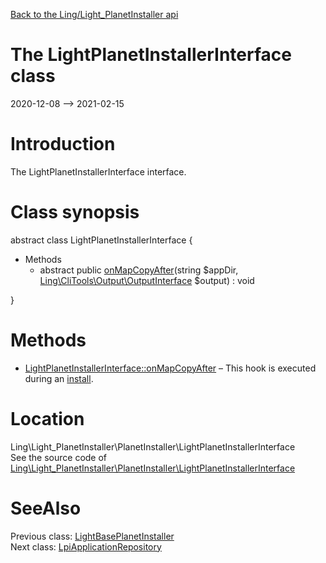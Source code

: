 [Back to the Ling/Light_PlanetInstaller api](https://github.com/lingtalfi/Light_PlanetInstaller/blob/master/doc/api/Ling/Light_PlanetInstaller.md)



The LightPlanetInstallerInterface class
================
2020-12-08 --> 2021-02-15






Introduction
============

The LightPlanetInstallerInterface interface.



Class synopsis
==============


abstract class <span class="pl-k">LightPlanetInstallerInterface</span>  {

- Methods
    - abstract public [onMapCopyAfter](https://github.com/lingtalfi/Light_PlanetInstaller/blob/master/doc/api/Ling/Light_PlanetInstaller/PlanetInstaller/LightPlanetInstallerInterface/onMapCopyAfter.md)(string $appDir, [Ling\CliTools\Output\OutputInterface](https://github.com/lingtalfi/CliTools/blob/master/doc/api/Ling/CliTools/Output/OutputInterface.md) $output) : void

}






Methods
==============

- [LightPlanetInstallerInterface::onMapCopyAfter](https://github.com/lingtalfi/Light_PlanetInstaller/blob/master/doc/api/Ling/Light_PlanetInstaller/PlanetInstaller/LightPlanetInstallerInterface/onMapCopyAfter.md) &ndash; This hook is executed during an [install](https://github.com/lingtalfi/TheBar/blob/master/discussions/import-install.md#summary).





Location
=============
Ling\Light_PlanetInstaller\PlanetInstaller\LightPlanetInstallerInterface<br>
See the source code of [Ling\Light_PlanetInstaller\PlanetInstaller\LightPlanetInstallerInterface](https://github.com/lingtalfi/Light_PlanetInstaller/blob/master/PlanetInstaller/LightPlanetInstallerInterface.php)



SeeAlso
==============
Previous class: [LightBasePlanetInstaller](https://github.com/lingtalfi/Light_PlanetInstaller/blob/master/doc/api/Ling/Light_PlanetInstaller/PlanetInstaller/LightBasePlanetInstaller.md)<br>Next class: [LpiApplicationRepository](https://github.com/lingtalfi/Light_PlanetInstaller/blob/master/doc/api/Ling/Light_PlanetInstaller/Repository/LpiApplicationRepository.md)<br>
